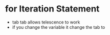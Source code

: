# for Iteration Statement
- tab tab allows telescence to work
- if you change the variable it change the tab to  

